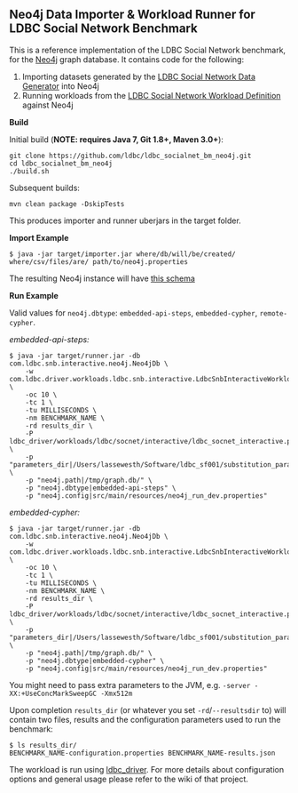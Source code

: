 Neo4j Data Importer & Workload Runner for LDBC Social Network Benchmark
---------------------

This is a reference implementation of the LDBC Social Network benchmark, for the [Neo4j](http://www.neo4j.org/) graph database.
It contains code for the following:

1. Importing datasets generated by the [LDBC Social Network Data Generator](https://github.com/ldbc/ldbc_snb_datagen) into Neo4j
2. Running workloads from the [LDBC Social Network Workload Definition](https://github.com/ldbc/ldbc_snb_docs) against Neo4j

**Build**

Initial build (**NOTE: requires Java 7, Git 1.8+, Maven 3.0+**):

	git clone https://github.com/ldbc/ldbc_socialnet_bm_neo4j.git
	cd ldbc_socialnet_bm_neo4j
	./build.sh

Subsequent builds:

	mvn clean package -DskipTests

This produces importer and runner uberjars in the target folder.

**Import Example**

```
$ java -jar target/importer.jar where/db/will/be/created/ where/csv/files/are/ path/to/neo4j.properties
```
	
The resulting Neo4j instance will have [this schema](https://github.com/ldbc/ldbc_socialnet_bm_neo4j/wiki/Schema)

**Run Example**

Valid values for `neo4j.dbtype`: `embedded-api-steps`, `embedded-cypher`, `remote-cypher`.

*embedded-api-steps:*

```
$ java -jar target/runner.jar -db com.ldbc.snb.interactive.neo4j.Neo4jDb \
    -w com.ldbc.driver.workloads.ldbc.snb.interactive.LdbcSnbInteractiveWorkload \
    -oc 10 \
    -tc 1 \
    -tu MILLISECONDS \
    -nm BENCHMARK_NAME \
    -rd results_dir \
    -P ldbc_driver/workloads/ldbc/socnet/interactive/ldbc_socnet_interactive.properties \
    -p "parameters_dir|/Users/lassewesth/Software/ldbc_sf001/substitution_parameters/" \
    -p "neo4j.path|/tmp/graph.db/" \
    -p "neo4j.dbtype|embedded-api-steps" \
    -p "neo4j.config|src/main/resources/neo4j_run_dev.properties"
```

*embedded-cypher:*

```
$ java -jar target/runner.jar -db com.ldbc.snb.interactive.neo4j.Neo4jDb \
    -w com.ldbc.driver.workloads.ldbc.snb.interactive.LdbcSnbInteractiveWorkload \
    -oc 10 \
    -tc 1 \
    -tu MILLISECONDS \
    -nm BENCHMARK_NAME \
    -rd results_dir \
    -P ldbc_driver/workloads/ldbc/socnet/interactive/ldbc_socnet_interactive.properties \
    -p "parameters_dir|/Users/lassewesth/Software/ldbc_sf001/substitution_parameters/" \
    -p "neo4j.path|/tmp/graph.db/" \
    -p "neo4j.dbtype|embedded-cypher" \
    -p "neo4j.config|src/main/resources/neo4j_run_dev.properties"
```

You might need to pass extra parameters to the JVM, e.g. `-server -XX:+UseConcMarkSweepGC -Xmx512m`

Upon completion `results_dir` (or whatever you set `-rd`/`--resultsdir` to) will contain two files, results and the configuration parameters used to run the benchmark:
```
$ ls results_dir/
BENCHMARK_NAME-configuration.properties	BENCHMARK_NAME-results.json
```

The workload is run using [ldbc_driver](https://github.com/ldbc/ldbc_driver). For more details about configuration options and general usage please refer to the wiki of that project.
